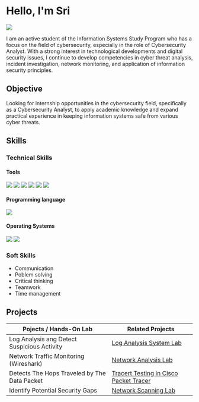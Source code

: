 # Hello, I'm Sri
<a href="https://linkedin.com/in/sri-septina-marpaung"><img src="https://img.shields.io/badge/-LinkedIn-0072b1?&style=for-the-badge&logo=linkedin&logoColor=white" /></a>


I am an active student of the Information Systems Study Program who has a focus on the field of cybersecurity, especially in the role of Cybersecurity Analyst. With a strong interest in technological developments and digital security issues, I continue to develop competencies in cyber threat analysis, incident investigation, network monitoring, and application of information security principles.

## Objective

Looking for internship opportunities in the cybersecurity field, specifically as a Cybersecurity Analyst, to apply academic knowledge and expand practical experience in keeping information systems safe from various cyber threats.

## Skills

### Technical Skills
#### Tools
<div>
    <img src="https://img.shields.io/badge/-Windows%20Event%20Viewer-1679A7?&style=for-the-badge" />
    <img src="https://img.shields.io/badge/-Wireshark-1679A7?&style=for-the-badge&logo=Wireshark&logoColor=white" />
    <img src="https://img.shields.io/badge/-Traceroute-1679A7?&style=for-the-badge" />
    <img src="https://img.shields.io/badge/-Nmap-1679A7?&style=for-the-badge" />
    <img src="https://img.shields.io/badge/-VirtualBox-1679A7?&style=for-the-badge" />
    <img src="https://img.shields.io/badge/-Cisco%20Packet%20Tracer-1679A7?&style=for-the-badge" />
</div>

#### Programming language
<div>
    <img src="https://img.shields.io/badge/-JavaScript-F7DF1E?&style=for-the-badge&logo=javascript&logoColor=black" />
</div>

#### Operating Systems
<div>
    <img src="https://img.shields.io/badge/-Windows-1679A7?&style=for-the-badge" />
    <img src="https://img.shields.io/badge/-Linux (Ubuntu/Kali)-FCC624?&style=for-the-badge&logo=linux&logoColor=000" />
</div>

### Soft Skills
- Communication
- Poblem solving
- Critical thinking
- Teamwork
- Time management

## Projects

| Pojects / Hands-On Lab                        | Related Projects                                                          |
| ----------------------------------------------|---------------------------------------------------------------------------|
| Log Analysis ang Detect Suspicious Activity   | <a href="https://github.com/srii-10/Log-Analysis-System-Lab/blob/main/README.md">Log Analysis System Lab</a> |
| Network Traffic Monitoring (Wireshark)        | <a href="https://google.com">Network Analysis Lab</a>                      |
| Detects The Hops Traveled by The Data Packet  | <a href="https://github.com/srii-10/Tracert-Testing-in-Cisco-Packet-Tracer/blob/main/README.md">Tracert Testing in Cisco Packet Tracer</a>    |
| Identify Potential Security Gaps              | <a href="https://github.com/srii-10/nmap-lab/blob/main/README.md">Network Scanning Lab</a> |
